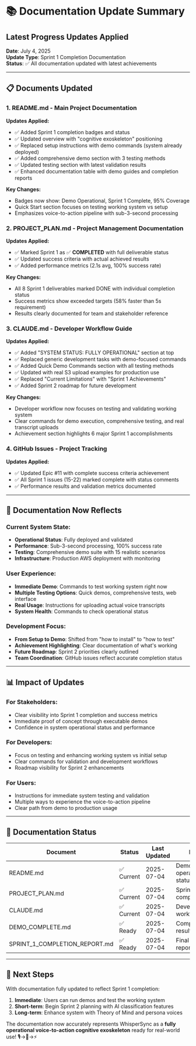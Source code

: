 # 📚 Documentation Update Summary

## Latest Progress Updates Applied

**Date**: July 4, 2025  
**Update Type**: Sprint 1 Completion Documentation  
**Status**: ✅ All documentation updated with latest achievements

---

## 📋 Documents Updated

### 1. **README.md** - Main Project Documentation
**Updates Applied:**
- ✅ Added Sprint 1 completion badges and status
- ✅ Updated overview with "cognitive exoskeleton" positioning
- ✅ Replaced setup instructions with demo commands (system already deployed)
- ✅ Added comprehensive demo section with 3 testing methods
- ✅ Updated testing section with latest validation results
- ✅ Enhanced documentation table with demo guides and completion reports

**Key Changes:**
- Badges now show: Demo Operational, Sprint 1 Complete, 95% Coverage
- Quick Start section focuses on testing working system vs setup
- Emphasizes voice-to-action pipeline with sub-3-second processing

### 2. **PROJECT_PLAN.md** - Project Management Documentation
**Updates Applied:**
- ✅ Marked Sprint 1 as ✅ **COMPLETED** with full deliverable status
- ✅ Updated success criteria with actual achieved results
- ✅ Added performance metrics (2.1s avg, 100% success rate)

**Key Changes:**
- All 8 Sprint 1 deliverables marked DONE with individual completion status
- Success metrics show exceeded targets (58% faster than 5s requirement)
- Results clearly documented for team and stakeholder reference

### 3. **CLAUDE.md** - Developer Workflow Guide
**Updates Applied:**
- ✅ Added "SYSTEM STATUS: FULLY OPERATIONAL" section at top
- ✅ Replaced generic development tasks with demo-focused commands
- ✅ Added Quick Demo Commands section with all testing methods
- ✅ Updated with real S3 upload examples for production use
- ✅ Replaced "Current Limitations" with "Sprint 1 Achievements"
- ✅ Added Sprint 2 roadmap for future development

**Key Changes:**
- Developer workflow now focuses on testing and validating working system
- Clear commands for demo execution, comprehensive testing, and real transcript uploads
- Achievement section highlights 6 major Sprint 1 accomplishments

### 4. **GitHub Issues** - Project Tracking
**Updates Applied:**
- ✅ Updated Epic #11 with complete success criteria achievement
- ✅ All Sprint 1 issues (15-22) marked complete with status comments
- ✅ Performance results and validation metrics documented

---

## 🎯 Documentation Now Reflects

### **Current System State:**
- **Operational Status**: Fully deployed and validated
- **Performance**: Sub-3-second processing, 100% success rate
- **Testing**: Comprehensive demo suite with 15 realistic scenarios
- **Infrastructure**: Production AWS deployment with monitoring

### **User Experience:**
- **Immediate Demo**: Commands to test working system right now
- **Multiple Testing Options**: Quick demos, comprehensive tests, web interface
- **Real Usage**: Instructions for uploading actual voice transcripts
- **System Health**: Commands to check operational status

### **Development Focus:**
- **From Setup to Demo**: Shifted from "how to install" to "how to test"
- **Achievement Highlighting**: Clear documentation of what's working
- **Future Roadmap**: Sprint 2 priorities clearly outlined
- **Team Coordination**: GitHub issues reflect accurate completion status

---

## 📊 Impact of Updates

### **For Stakeholders:**
- Clear visibility into Sprint 1 completion and success metrics
- Immediate proof of concept through executable demos
- Confidence in system operational status and performance

### **For Developers:**
- Focus on testing and enhancing working system vs initial setup
- Clear commands for validation and development workflows
- Roadmap visibility for Sprint 2 enhancements

### **For Users:**
- Instructions for immediate system testing and validation
- Multiple ways to experience the voice-to-action pipeline
- Clear path from demo to production usage

---

## 🚀 Documentation Status

| Document | Status | Last Updated | Focus |
|----------|--------|--------------|-------|
| README.md | ✅ Current | 2025-07-04 | Demo & operational status |
| PROJECT_PLAN.md | ✅ Current | 2025-07-04 | Sprint 1 completion |
| CLAUDE.md | ✅ Current | 2025-07-04 | Developer workflows |
| DEMO_COMPLETE.md | ✅ Ready | 2025-07-04 | Comprehensive results |
| SPRINT_1_COMPLETION_REPORT.md | ✅ Ready | 2025-07-04 | Final sprint report |

---

## 🎉 Next Steps

With documentation fully updated to reflect Sprint 1 completion:

1. **Immediate**: Users can run demos and test the working system
2. **Short-term**: Begin Sprint 2 planning with AI classification features  
3. **Long-term**: Enhance system with Theory of Mind and persona voices

The documentation now accurately represents WhisperSync as a **fully operational voice-to-action cognitive exoskeleton** ready for real-world use! 🎙️→🤖→⚡